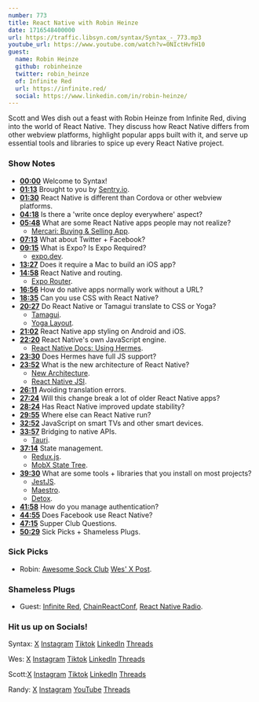 ```yaml
---
number: 773
title: React Native with Robin Heinze
date: 1716548400000
url: https://traffic.libsyn.com/syntax/Syntax_-_773.mp3
youtube_url: https://www.youtube.com/watch?v=0NIctHvfH10
guest:
  name: Robin Heinze
  github: robinheinze
  twitter: robin_heinze
  of: Infinite Red
  url: https://infinite.red/
  social: https://www.linkedin.com/in/robin-heinze/
---
```


Scott and Wes dish out a feast with Robin Heinze from Infinite Red, diving into the world of React Native. They discuss how React Native differs from other webview platforms, highlight popular apps built with it, and serve up essential tools and libraries to spice up every React Native project.

### Show Notes

* **[00:00](#t=00:00)** Welcome to Syntax!
* **[01:13](#t=01:13)** Brought to you by [Sentry.io](https://sentry.io/syntax).
* **[01:30](#t=01:30)** React Native is different than Cordova or other webview platforms.
* **[04:18](#t=04:18)** Is there a 'write once deploy everywhere' aspect?
* **[05:48](#t=05:48)** What are some React Native apps people may not realize?
  * [Mercari: Buying & Selling App](https://apps.apple.com/us/app/mercari-buying-selling-app/id896130944).
* **[07:13](#t=07:13)** What about Twitter + Facebook?
* **[09:15](#t=09:15)** What is Expo? Is Expo Required?
  * [expo.dev](https://expo.dev/).
* **[13:27](#t=13:27)** Does it require a Mac to build an iOS app?
* **[14:58](#t=14:58)** React Native and routing.
  * [Expo Router](https://docs.expo.dev/router/introduction/).
* **[16:56](#t=16:56)** How do native apps normally work without a URL?
* **[18:35](#t=18:35)** Can you use CSS with React Native?
* **[20:27](#t=20:27)** Do React Native or Tamagui translate to CSS or Yoga?
  * [Tamagui](https://tamagui.dev/).
  * [Yoga Layout](https://www.yogalayout.dev/).
* **[21:02](#t=21:02)** React Native app styling on Android and iOS.
* **[22:20](#t=22:20)** React Native's own JavaScript engine.
  * [React Native Docs: Using Hermes](https://reactnative.dev/docs/hermes).
* **[23:30](#t=23:30)** Does Hermes have full JS support?
* **[23:52](#t=23:52)** What is the new architecture of React Native?
  * [New Architecture](https://github.com/reactwg/react-native-new-architecture).
  * [React Native JSI](https://blog.logrocket.com/leveraging-react-native-jsi-enhance-speed-performance/).
* **[26:11](#t=26:11)** Avoiding translation errors.
* **[27:24](#t=27:24)** Will this change break a lot of older React Native apps?
* **[28:24](#t=28:24)** Has React Native improved update stability?
* **[29:55](#t=29:55)** Where else can React Native run?
* **[32:52](#t=32:52)** JavaScript on smart TVs and other smart devices.
* **[33:57](#t=33:57)** Bridging to native APIs.
  * [Tauri](https://tauri.app/).
* **[37:14](#t=37:14)** State management.
  * [Redux.js](https://redux.js.org/).
  * [MobX State Tree](https://mobx-state-tree.js.org/intro/welcome).
* **[39:30](#t=39:30)** What are some tools + libraries that you install on most projects?
  * [JestJS](https://jestjs.io/).
  * [Maestro](https://maestro.mobile.dev/platform-support/react-native).
  * [Detox](https://github.com/wix/Detox).
* **[41:58](#t=41:58)** How do you manage authentication?
* **[44:55](#t=44:55)** Does Facebook use React Native?
* **[47:15](#t=47:15)** Supper Club Questions.
* **[50:29](#t=50:29)** Sick Picks + Shameless Plugs.


### Sick Picks

- Robin: [Awesome Sock Club](https://awesomesocks.club/)
[Wes' X Post](https://twitter.com/wesbos/status/1790416987241283824).

### Shameless Plugs

- Guest: [Infinite Red](https://infinite.red/), [ChainReactConf](https://chainreactconf.com/), [React Native Radio](https://reactnativeradio.com/).

### Hit us up on Socials!

Syntax: [X](https://twitter.com/syntaxfm) [Instagram](https://www.instagram.com/syntax_fm/) [Tiktok](https://www.tiktok.com/@syntaxfm) [LinkedIn](https://www.linkedin.com/company/96077407/admin/feed/posts/) [Threads](https://www.threads.net/@syntax_fm)

Wes: [X](https://twitter.com/wesbos) [Instagram](https://www.instagram.com/wesbos/) [Tiktok](https://www.tiktok.com/@wesbos) [LinkedIn](https://www.linkedin.com/in/wesbos/) [Threads](https://www.threads.net/@wesbos)

Scott:[X](https://twitter.com/stolinski) [Instagram](https://www.instagram.com/stolinski/) [Tiktok](https://www.tiktok.com/@stolinski) [LinkedIn](https://www.linkedin.com/in/stolinski/) [Threads](https://www.threads.net/@stolinski)

Randy: [X](https://twitter.com/randyrektor) [Instagram](https://www.instagram.com/randyrektor/) [YouTube](https://www.youtube.com/@randyrektor) [Threads](https://www.threads.net/@randyrektor)
